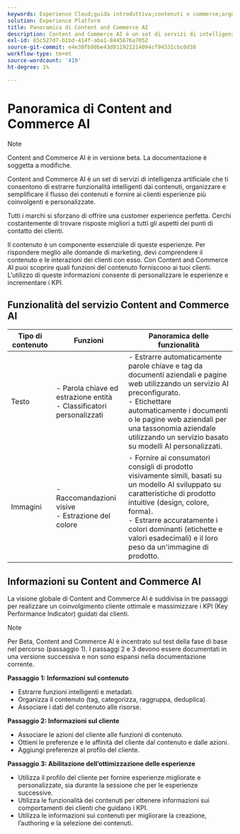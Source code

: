 ```yaml
---
keywords: Experience Cloud;guida introduttiva;contenuti e commerce;argomenti comuni;servizi intelligenti;ccai
solution: Experience Platform
title: Panoramica di Content and Commerce AI
description: Content and Commerce AI è un set di servizi di intelligenza artificiale che ti consente di estrarre funzionalità intelligenti dai contenuti, organizzare, semplificare il flusso dei contenuti e fornire ai clienti esperienze più coinvolgenti e personalizzate.
exl-id: 65c527d7-b1bd-414f-aba1-8445676a7052
source-git-commit: e4e30fb80be43d811921214094cf94331cbc0d38
workflow-type: tm+mt
source-wordcount: '419'
ht-degree: 1%

---
```


# Panoramica di Content and Commerce AI

>[!NOTE]
>
>Content and Commerce AI è in versione beta. La documentazione è soggetta a modifiche.

Content and Commerce AI è un set di servizi di intelligenza artificiale che ti consentono di estrarre funzionalità intelligenti dai contenuti, organizzare e semplificare il flusso dei contenuti e fornire ai clienti esperienze più coinvolgenti e personalizzate.

Tutti i marchi si sforzano di offrire una customer experience perfetta. Cerchi costantemente di trovare risposte migliori a tutti gli aspetti dei punti di contatto dei clienti.

Il contenuto è un componente essenziale di queste esperienze. Per rispondere meglio alle domande di marketing, devi comprendere il contenuto e le interazioni dei clienti con esso. Con Content and Commerce AI puoi scoprire quali funzioni del contenuto forniscono ai tuoi clienti. L’utilizzo di queste informazioni consente di personalizzare le esperienze e incrementare i KPI.

## Funzionalità del servizio Content and Commerce AI

| Tipo di contenuto | Funzioni | Panoramica delle funzionalità |
| --- | --- | --- |
| Testo | - Parola chiave ed estrazione entità <br>- Classificatori personalizzati | - Estrarre automaticamente parole chiave e tag da documenti aziendali e pagine web utilizzando un servizio AI preconfigurato. <br> - Etichettare automaticamente i documenti o le pagine web aziendali per una tassonomia aziendale utilizzando un servizio basato su modelli AI personalizzati. |
| Immagini | - Raccomandazioni visive <br> - Estrazione del colore | - Fornire ai consumatori consigli di prodotto visivamente simili, basati su un modello AI sviluppato su caratteristiche di prodotto intuitive (design, colore, forma). <br> - Estrarre accuratamente i colori dominanti (etichette e valori esadecimali) e il loro peso da un&#39;immagine di prodotto. |

## Informazioni su Content and Commerce AI

La visione globale di Content and Commerce AI è suddivisa in tre passaggi per realizzare un coinvolgimento cliente ottimale e massimizzare i KPI (Key Performance Indicator) guidati dai clienti.

>[!NOTE]
>
>Per Beta, Content and Commerce AI è incentrato sul test della fase di base nel percorso (passaggio 1). I passaggi 2 e 3 devono essere documentati in una versione successiva e non sono espansi nella documentazione corrente.

**Passaggio 1: Informazioni sul contenuto**
- Estrarre funzioni intelligenti e metadati.
- Organizza il contenuto (tag, categorizza, raggruppa, deduplica).
- Associare i dati del contenuto alle risorse.

**Passaggio 2: Informazioni sul cliente**
- Associare le azioni del cliente alle funzioni di contenuto.
- Ottieni le preferenze e le affinità del cliente dal contenuto e dalle azioni.
- Aggiungi preferenze al profilo del cliente.

**Passaggio 3: Abilitazione dell’ottimizzazione delle esperienze**
- Utilizza il profilo del cliente per fornire esperienze migliorate e personalizzate, sia durante la sessione che per le esperienze successive.
- Utilizza le funzionalità dei contenuti per ottenere informazioni sui comportamenti dei clienti che guidano i KPI.
- Utilizza le informazioni sui contenuti per migliorare la creazione, l’authoring e la selezione dei contenuti.
